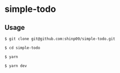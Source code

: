 # simple-todo


## Usage

```sh
$ git clone git@github.com:shinp09/simple-todo.git
```
```sh
$ cd simple-todo
```
```sh
$ yarn
```
```sh
$ yarn dev
```